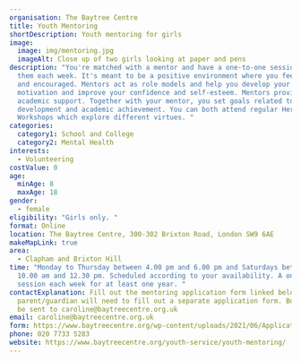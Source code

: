 ```yaml
---
organisation: The Baytree Centre
title: Youth Mentoring
shortDescription: Youth mentoring for girls
image:
  image: img/mentoring.jpg
  imageAlt: Close up of two girls looking at paper and pens
description: "You're matched with a mentor and have a one-to-one session with
  them each week. It's meant to be a positive environment where you feel safe
  and encouraged. Mentors act as role models and help you develop your
  motivation and improve your confidence and self-esteem. Mentors provide
  academic support. Together with your mentor, you set goals related to personal
  development and academic achievement. You can both attend regular Heroines’
  Workshops which explore different virtues. "
categories:
  category1: School and College
  category2: Mental Health
interests:
  - Volunteering
costValue: 0
age:
  minAge: 8
  maxAge: 18
gender:
  - female
eligibility: "Girls only. "
format: Online
location: The Baytree Centre, 300-302 Brixton Road, London SW9 6AE
makeMapLink: true
area:
  - Clapham and Brixton Hill
time: "Monday to Thursday between 4.00 pm and 6.00 pm and Saturdays between
  10.00 am and 12.30 pm. Scheduled according to your availability. A one-to-one
  session each week for at least one year. "
contactExplanation: Fill out the mentoring application form linked below. Your
  parent/guardian will need to fill out a separate application form. Both should
  be sent to caroline@baytreecentre.org.uk
email: caroline@baytreecentre.org.uk
form: https://www.baytreecentre.org/wp-content/uploads/2021/06/Application-form-for-Youth-Mentoring.pdf
phone: 020 7733 5283
website: https://www.baytreecentre.org/youth-service/youth-mentoring/
---
```

